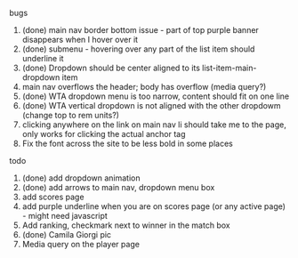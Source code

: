 bugs

1. (done) main nav border bottom issue - part of top purple banner disappears when I hover over it
2. (done) submenu - hovering over any part of the list item should underline it
3. (done) Dropdown should be center aligned to its list-item-main-dropdown item
4. main nav overflows the header; body has overflow (media query?)
5. (done) WTA dropdown menu is too narrow, content should fit on one line
6. (done) WTA vertical dropdown is not aligned with the other dropdowm (change top to rem units?)
7. clicking anywhere on the link on main nav li should take me to the page, only works for clicking the actual anchor tag
8. Fix the font across the site to be less bold in some places

todo

1. (done) add dropdown animation
2. (done) add arrows to main nav, dropdown menu box
3. add scores page
4. add purple underline when you are on scores page (or any active page) - might need javascript
5. Add ranking, checkmark next to winner in the match box
6. (done) Camila Giorgi pic
7. Media query on the player page
